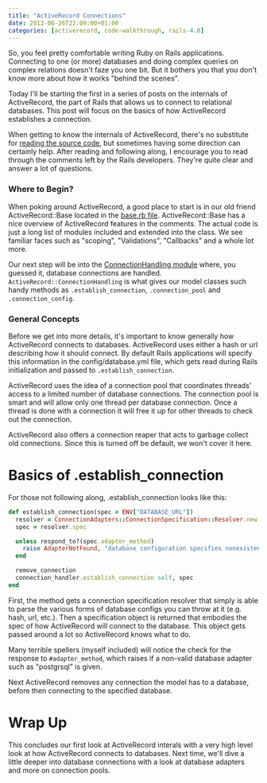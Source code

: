 ```yaml
---
title: "ActiveRecord Connections"
date: 2013-06-26T22:09:00+01:00
categories: [activerecord, code-walkthrough, rails-4.0]
---
```


So, you feel pretty comfortable writing Ruby on Rails applications. Connecting to one (or more) databases and doing complex queries on complex relations doesn't faze you one bit. But it bothers you that you don't know more about how it works "behind the scenes".

Today I'll be starting the first in a series of posts on the internals of ActiveRecord, the part of Rails that allows us to connect to relational databases. This post will focus on the basics of how ActiveRecord establishes a connection.

When getting to know the internals of ActiveRecord, there's no substitute for [reading the source code](https://github.com/rails/rails/tree/v4.0.0/activerecord), but sometimes having some direction can certainly help. After reading and following along, I encourage you to read through the comments left by the Rails developers. They're quite clear and answer a lot of questions.

### Where to Begin?
When poking around ActiveRecord, a good place to start is in our old friend ActiveRecord::Base located in the [base.rb file](https://github.com/rails/rails/blob/v4.0.0/activerecord/lib/active_record/base.rb). ActiveRecord::Base has a nice overview of ActiveRecord features in the comments. The actual code is just a long list of modules included and extended into the class. We see familiar faces such as "scoping", "Validations", "Callbacks" and a whole lot more.

Our next step will be into the [ConnectionHandling module](https://github.com/rails/rails/blob/v4.0.0/activerecord/lib/active_record/connection_handling.rb) where, you guessed it, database connections are handled. `ActiveRecord::ConnectionHandling` is what gives our model classes such handy methods as `.establish_connection`, `.connection_pool` and `.connection_config`.

### General Concepts
Before we get into more details, it's important to know generally how ActiveRecord connects to databases. ActiveRecord uses either a hash or url describing how it should connect. By default Rails applications will specify this information in the config/database.yml file, which gets read during Rails initialization and passed to `.establish_connection`.

ActiveRecord uses the idea of a connection pool that coordinates threads'
access to a limited number of database connections. The connection pool is
smart and will allow only one thread per database connection. Once a thread is
done with a connection it will free it up for other threads to check out the
connection.

ActiveRecord also offers a connection reaper that acts to garbage collect old
connections. Since this is turned off be default, we won't cover it here.

# Basics of .establish_connection
For those not following along, .establish_connection looks like this:

```ruby
def establish_connection(spec = ENV["DATABASE_URL"])
  resolver = ConnectionAdapters::ConnectionSpecification::Resolver.new spec, configurations
  spec = resolver.spec

  unless respond_to?(spec.adapter_method)
    raise AdapterNotFound, "database configuration specifies nonexistent #{spec.config[:adapter]} adapter"
  end

  remove_connection
  connection_handler.establish_connection self, spec
end
```

First, the method gets a connection specification resolver that simply is able to parse the various forms of database configs you can throw at it (e.g. hash, url, etc.). Then a specification object is returned that embodies the spec of how ActiveRecord will connect to the database. This object gets passed around a lot so ActiveRecord knows what to do.

Many terrible spellers (myself included) will notice the check for the response to `#adapter_method`, which raises if a non-valid database adapter such as "postgrsql" is given.

Next ActiveRecord removes any connection the model has to a database, before then connecting to the specified database.

# Wrap Up

This concludes our first look at ActiveRecord interals with a very high level look at how ActiveRecord connects to databases. Next time, we'll dive a little deeper into database connections with a look at database adapters and more on connection pools.

